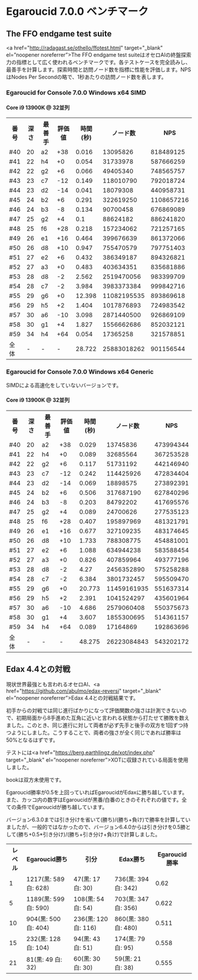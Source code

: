 # Egaroucid 7.0.0 ベンチマーク

## The FFO endgame test suite

<a href="http://radagast.se/othello/ffotest.html" target="_blank" el=”noopener noreferrer”>The FFO endgame test suite</a>はオセロAIの終盤探索力の指標として広く使われるベンチマークです。各テストケースを完全読みし、最善手を計算します。探索時間と訪問ノード数を指標に性能を評価します。NPSはNodes Per Secondの略で、1秒あたりの訪問ノード数を表します。

### Egaroucid for Console 7.0.0 Windows x64 SIMD


#### Core i9 13900K @ 32並列

<div class="table_wrapper">
<table>
<tr>
<th>番号</th>
<th>深さ</th>
<th>最善手</th>
<th>評価値</th>
<th>時間(秒)</th>
<th>ノード数</th>
<th>NPS</th>
</tr>
<tr>
<td>#40</td>
<td>20</td>
<td>a2</td>
<td>+38</td>
<td>0.016</td>
<td>13095826</td>
<td>818489125</td>
</tr>
<tr>
<td>#41</td>
<td>22</td>
<td>h4</td>
<td>+0</td>
<td>0.054</td>
<td>31733978</td>
<td>587666259</td>
</tr>
<tr>
<td>#42</td>
<td>22</td>
<td>g2</td>
<td>+6</td>
<td>0.066</td>
<td>49405340</td>
<td>748565757</td>
</tr>
<tr>
<td>#43</td>
<td>23</td>
<td>c7</td>
<td>-12</td>
<td>0.149</td>
<td>118010790</td>
<td>792018724</td>
</tr>
<tr>
<td>#44</td>
<td>23</td>
<td>d2</td>
<td>-14</td>
<td>0.041</td>
<td>18079308</td>
<td>440958731</td>
</tr>
<tr>
<td>#45</td>
<td>24</td>
<td>b2</td>
<td>+6</td>
<td>0.291</td>
<td>322619250</td>
<td>1108657216</td>
</tr>
<tr>
<td>#46</td>
<td>24</td>
<td>b3</td>
<td>-8</td>
<td>0.134</td>
<td>90700458</td>
<td>676869089</td>
</tr>
<tr>
<td>#47</td>
<td>25</td>
<td>g2</td>
<td>+4</td>
<td>0.1</td>
<td>88624182</td>
<td>886241820</td>
</tr>
<tr>
<td>#48</td>
<td>25</td>
<td>f6</td>
<td>+28</td>
<td>0.218</td>
<td>157234062</td>
<td>721257165</td>
</tr>
<tr>
<td>#49</td>
<td>26</td>
<td>e1</td>
<td>+16</td>
<td>0.464</td>
<td>399676639</td>
<td>861372066</td>
</tr>
<tr>
<td>#50</td>
<td>26</td>
<td>d8</td>
<td>+10</td>
<td>0.947</td>
<td>755470579</td>
<td>797751403</td>
</tr>
<tr>
<td>#51</td>
<td>27</td>
<td>e2</td>
<td>+6</td>
<td>0.432</td>
<td>386349187</td>
<td>894326821</td>
</tr>
<tr>
<td>#52</td>
<td>27</td>
<td>a3</td>
<td>+0</td>
<td>0.483</td>
<td>403634351</td>
<td>835681886</td>
</tr>
<tr>
<td>#53</td>
<td>28</td>
<td>d8</td>
<td>-2</td>
<td>2.562</td>
<td>2519470056</td>
<td>983399709</td>
</tr>
<tr>
<td>#54</td>
<td>28</td>
<td>c7</td>
<td>-2</td>
<td>3.984</td>
<td>3983373384</td>
<td>999842716</td>
</tr>
<tr>
<td>#55</td>
<td>29</td>
<td>g6</td>
<td>+0</td>
<td>12.398</td>
<td>11082195535</td>
<td>893869618</td>
</tr>
<tr>
<td>#56</td>
<td>29</td>
<td>h5</td>
<td>+2</td>
<td>1.404</td>
<td>1017876893</td>
<td>724983542</td>
</tr>
<tr>
<td>#57</td>
<td>30</td>
<td>a6</td>
<td>-10</td>
<td>3.098</td>
<td>2871440500</td>
<td>926869109</td>
</tr>
<tr>
<td>#58</td>
<td>30</td>
<td>g1</td>
<td>+4</td>
<td>1.827</td>
<td>1556662686</td>
<td>852032121</td>
</tr>
<tr>
<td>#59</td>
<td>34</td>
<td>h4</td>
<td>+64</td>
<td>0.054</td>
<td>17365258</td>
<td>321578851</td>
</tr>
<tr>
<td>全体</td>
<td>-</td>
<td>-</td>
<td>-</td>
<td>28.722</td>
<td>25883018262</td>
<td>901156544</td>
</tr>
</table>
</div>



### Egaroucid for Console 7.0.0 Windows x64 Generic

SIMDによる高速化をしていないバージョンです。

#### Core i9 13900K @ 32並列

<div class="table_wrapper">
<table>
<tr>
<th>番号</th>
<th>深さ</th>
<th>最善手</th>
<th>評価値</th>
<th>時間(秒)</th>
<th>ノード数</th>
<th>NPS</th>
</tr>
<tr>
<td>#40</td>
<td>20</td>
<td>a2</td>
<td>+38</td>
<td>0.029</td>
<td>13745836</td>
<td>473994344</td>
</tr>
<tr>
<td>#41</td>
<td>22</td>
<td>h4</td>
<td>+0</td>
<td>0.089</td>
<td>32685564</td>
<td>367253528</td>
</tr>
<tr>
<td>#42</td>
<td>22</td>
<td>g2</td>
<td>+6</td>
<td>0.117</td>
<td>51731192</td>
<td>442146940</td>
</tr>
<tr>
<td>#43</td>
<td>23</td>
<td>c7</td>
<td>-12</td>
<td>0.242</td>
<td>114425926</td>
<td>472834404</td>
</tr>
<tr>
<td>#44</td>
<td>23</td>
<td>d2</td>
<td>-14</td>
<td>0.069</td>
<td>18898575</td>
<td>273892391</td>
</tr>
<tr>
<td>#45</td>
<td>24</td>
<td>b2</td>
<td>+6</td>
<td>0.506</td>
<td>317687190</td>
<td>627840296</td>
</tr>
<tr>
<td>#46</td>
<td>24</td>
<td>b3</td>
<td>-8</td>
<td>0.203</td>
<td>84792202</td>
<td>417695576</td>
</tr>
<tr>
<td>#47</td>
<td>25</td>
<td>g2</td>
<td>+4</td>
<td>0.089</td>
<td>24700626</td>
<td>277535123</td>
</tr>
<tr>
<td>#48</td>
<td>25</td>
<td>f6</td>
<td>+28</td>
<td>0.407</td>
<td>195897969</td>
<td>481321791</td>
</tr>
<tr>
<td>#49</td>
<td>26</td>
<td>e1</td>
<td>+16</td>
<td>0.677</td>
<td>327109235</td>
<td>483174645</td>
</tr>
<tr>
<td>#50</td>
<td>26</td>
<td>d8</td>
<td>+10</td>
<td>1.733</td>
<td>788308775</td>
<td>454881001</td>
</tr>
<tr>
<td>#51</td>
<td>27</td>
<td>e2</td>
<td>+6</td>
<td>1.088</td>
<td>634944238</td>
<td>583588454</td>
</tr>
<tr>
<td>#52</td>
<td>27</td>
<td>a3</td>
<td>+0</td>
<td>0.826</td>
<td>407859964</td>
<td>493777196</td>
</tr>
<tr>
<td>#53</td>
<td>28</td>
<td>d8</td>
<td>-2</td>
<td>4.27</td>
<td>2456352890</td>
<td>575258288</td>
</tr>
<tr>
<td>#54</td>
<td>28</td>
<td>c7</td>
<td>-2</td>
<td>6.384</td>
<td>3801732457</td>
<td>595509470</td>
</tr>
<tr>
<td>#55</td>
<td>29</td>
<td>g6</td>
<td>+0</td>
<td>20.773</td>
<td>11459161935</td>
<td>551637314</td>
</tr>
<tr>
<td>#56</td>
<td>29</td>
<td>h5</td>
<td>+2</td>
<td>2.391</td>
<td>1041524297</td>
<td>435601964</td>
</tr>
<tr>
<td>#57</td>
<td>30</td>
<td>a6</td>
<td>-10</td>
<td>4.686</td>
<td>2579060408</td>
<td>550375673</td>
</tr>
<tr>
<td>#58</td>
<td>30</td>
<td>g1</td>
<td>+4</td>
<td>3.607</td>
<td>1855300695</td>
<td>514361157</td>
</tr>
<tr>
<td>#59</td>
<td>34</td>
<td>h4</td>
<td>+64</td>
<td>0.089</td>
<td>17164869</td>
<td>192863696</td>
</tr>
<tr>
<td>全体</td>
<td>-</td>
<td>-</td>
<td>-</td>
<td>48.275</td>
<td>26223084843</td>
<td>543202172</td>
</tr>
</table>
</div>



## Edax 4.4との対戦

現状世界最強とも言われるオセロAI、<a href="https://github.com/abulmo/edax-reversi" target="_blank" el=”noopener noreferrer”>Edax 4.4</a>との対戦結果です。

初手からの対戦では同じ進行ばかりになって評価関数の強さは計測できないので、初期局面から8手進めた互角に近いと言われる状態から打たせて勝敗を数えました。このとき、同じ進行に対して両者が必ず先手と後手の双方を1回ずつ持つようにしました。こうすることで、両者の強さが全く同じであれば勝率は50%となるはずです。

テストには<a href="https://berg.earthlingz.de/xot/index.php" target="_blank" el=”noopener noreferrer”>XOT</a>に収録されている局面を使用しました。

bookは双方未使用です。

Egaroucid勝率が0.5を上回っていればEgaroucidがEdaxに勝ち越しています。また、カッコ内の数字はEgaroucidが黒番/白番のときのそれぞれの値です。全ての条件でEgaroucidが勝ち越しています。

バージョン6.3.0までは引き分けを省いて(勝ち)/(勝ち+負け)で勝率を計算していましたが、一般的ではなかったので、バージョン6.4.0からは引き分けを0.5勝として(勝ち+0.5*引き分け)/(勝ち+引き分け+負け)で計算しました。

<table>
<tr>
<th>レベル</th>
<th>Egaroucid勝ち</th>
<th>引分</th>
<th>Edax勝ち</th>
<th>Egaroucid勝率</th>
</tr>
<tr>
<td>1</td>
<td>1217(黒: 589 白: 628)</td>
<td>47(黒: 17 白: 30)</td>
<td>736(黒: 394 白: 342)</td>
<td>0.62</td>
</tr>
<tr>
<td>5</td>
<td>1189(黒: 599 白: 590)</td>
<td>108(黒: 54 白: 54)</td>
<td>703(黒: 347 白: 356)</td>
<td>0.622</td>
</tr>
<tr>
<td>10</td>
<td>904(黒: 500 白: 404)</td>
<td>236(黒: 120 白: 116)</td>
<td>860(黒: 380 白: 480)</td>
<td>0.511</td>
</tr>
<tr>
<td>15</td>
<td>232(黒: 128 白: 104)</td>
<td>94(黒: 43 白: 51)</td>
<td>174(黒: 79 白: 95)</td>
<td>0.558</td>
</tr>
<tr>
<td>21</td>
<td>81(黒: 49 白: 32)</td>
<td>60(黒: 30 白: 30)</td>
<td>59(黒: 21 白: 38)</td>
<td>0.555</td>
</tr>
</table>



